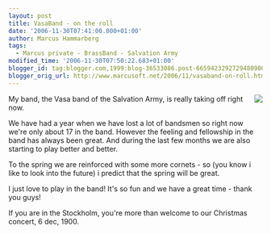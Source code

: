 ```yaml
---
layout: post
title: VasaBand - on the roll
date: '2006-11-30T07:41:00.000+01:00'
author: Marcus Hammarberg
tags:
  - Marcus private - BrassBand - Salvation Army
modified_time: '2006-11-30T07:50:22.683+01:00'
blogger_id: tag:blogger.com,1999:blog-36533086.post-6659423292729480900
blogger_orig_url: http://www.marcusoft.net/2006/11/vasaband-on-roll.html
---
```


[<img
src="http://photos1.blogger.com/x/blogger2/4958/4459/320/921092/julkonsert%2006.jpg"
style="FLOAT: right; MARGIN: 0px 0px 10px 10px; CURSOR: hand"
data-border="0" />](http://photos1.blogger.com/x/blogger2/4958/4459/1600/118140/julkonsert%2006.jpg)

<div>

My band, the Vasa band of the Salvation Army, is really taking off right
now.

</div>

<div>

</div>



<div>

We have had a year when we have lost a lot of bandsmen so right now
we're only about 17 in the band. However the feeling and fellowship in
the band has always been great. And during the last few months we are
also starting to play better and better.

</div>

<div>

</div>

<div>

</div>

<div>

To the spring we are reinforced with some more cornets - so (you know i
like to look into the future) i predict that the spring will be great.

</div>

<div>

</div>



<div>

I just love to play in the band! It's so fun and we have a great time -
thank you guys!

</div>

<div>

</div>

<div>

</div>



<div>

If you are in the Stockholm, you're more than welcome to our Christmas
concert, 6 dec, 1900.

</div>
